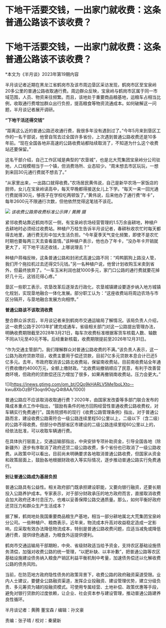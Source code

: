 # ​下地干活要交钱，一出家门就收费：这条普通公路该不该收费？

# ​下地干活要交钱，一出家门就收费：这条普通公路该不该收费？

*本文为《半月谈》2023年第19期内容

半月谈记者近期在黑龙江省鹤岗市及该市周边垦区采访发现，鹤岗市区至宝泉岭20多公里的普通公路收取通行费。周边群众反映，宝泉岭与鹤岗市区属于同一市域范围，人员、物资来往频繁。而且，该地处于重要商品粮基地，运粮车占相当比例，收取通行费增加群众出行负担，提高粮食等物资流通成本。如何破解这一问题，半月谈记者展开调研。

**“下地干活还得交钱”**

“距离这么近的普通公路还收通行费，我很多年没有遇到过了。”今年5月来到垦区工作的一名干部说，他曾自驾去过全国许多省份，上次遇到普通公路收费还是10多年前。“现在全国各地非高速的公路收费站都陆续取消了，不知道为什么这个收费站还要保留。”

这名干部介绍，自己工作区域是典型的“农垦城”，也是北大荒集团宝泉岭分公司驻地，人口规模相当于一个镇，但消费场所、业态较少。“周末想去市区玩玩，一想到来回30元通行费就不想去了。”

“从家里出来，一出路口就得收费。”农场居民黄伟说，自己是新华农场一家饭店的厨师，女儿在宝泉岭读高中，每天早晚都得接送女儿上下学。“每天一来一回光通行费就得30元，够孩子在学校吃两顿饭了。”黄伟说，后来他办了通行费“年卡”，每年2600元不限通行次数，但他依然觉得这笔钱不该花。

![](https://inews.gtimg.com/om_bt/OfoWAyP44ZpQ5fGFfCDzsbGbzPKdOHjTKS0T7ZPWstrIgAA/1000)
_该收费公路旁收费标准公示牌 / 黄腾 摄_

紧邻收费站靠近鹤岗市区一侧，有宝泉岭农场经营管理的1.5万余亩耕地，种植户去耕地时必须经过收费站。种植户万桂生告诉半月谈记者，春耕秋收农忙时每天都得去地里，通行费无形中加大生活负担。“今年夏季天气变化频繁，即使不是农忙时期也要每两三天去查看苗情。”该种植户表示，他也办了年卡，“没办年卡开销就更大了，可下地干活还收钱，上哪说理去？”

种植户蒋梅反映，这条普通公路和封闭式高速公路不同：“鸡鸭鹅狗上路没人管，我们开个拖拉机过去还得交5元钱。”另一名种植户说，他曾计划收购玉米卖到省外，但最终放弃了。“一车玉米利润也就1000多元，家门口公路的通行费就要花掉好几十元，这钱花得心疼。”

垦区一些职工表示，农垦改革后逐渐去行政化，农垦城镇建设要逐步纳入地方城镇化规划，实现垦地融合一体化发展。部分职工认为：“这座收费站将周边农场与市区分隔开，与垦地融合发展方向相悖。”

**普通公路该不该取消收费**

整合群众诉求后，半月谈记者来到鹤岗市交通运输局了解情况。该局负责人介绍，这一收费公路于2013年扩建完成通车，省级相关部门对这一公路提出管理办法，明确收费期限截至2028年3月21日，每车次收费标准根据客货车核载人数、轴数不同从1元至40元不等。后经重新核载，收费期限提前至2026年12月31日。

“作为交通主管部门，我们理解群众对普通公路收费的不满。”该负责人表示，这一公路为政府贷款项目，收费主要用于偿还贷款，目前7亿多元贷款本息合计已还5亿多元。去年，市政府取消该公路北收费站，保留南收费站，目前南收费站全年通行费收缴约4000万元，全额上缴财政。“北收费站撤销顺应了民意，有利于改善营商环境，但政府的贷款偿还压力增加了很多，如果再撤销南收费站，压力会更大。”

![](https://inews.gtimg.com/om_bt/OQo9kHARLV5Me1boLXto--
kwu8XbOzBFf3oqn9OqyQ4t8AA/1000)

普通公路应不应该取消收取通行费？2020年，由国家发改委等多部门联合发布的降成本重点工作中指出，“鼓励有条件的地方回购经营性普通收费公路收费权，对车辆实行免费通行”。国务院颁布的现行《收费公路管理条例》指出，对于普通公路而言，建设收费公路需符合一级公路连续里程50公里以上，二级以下（含二级）的公路不得收费。但部分中西部省区市建设的二级公路连续里程60公里以上的，经依法批准，可以收取车辆通行费。

在具体执行层面上，交通运输部指出，中央安排专项补助资金，引导全国各地（除新疆外）逐步有序取消了政府还贷二级公路收费，多个省份也已取消了一级公路收费。从政策中可以看出，目前尚未明确要求各地取消普通公路收费，但国家从资金和政策层面上，鼓励各地根据财政收入等实际情况，逐步推动普通公路实行免费通行。

**别让普通公路成为基层负担**

普通公路具有公益性。相关政府部门既承担建设职能，又要向银行融资，还要长期投入公路养护成本。专家表示，对于部分财政承压的地方政府而言，直接取消收费会加大政府还本付息压力，也难以妥善保障公路交通质量。那么，如何平衡好政府还贷压力和群众生产生活成本？

据了解，鹤岗地处我国重要商品粮生产基地，相当一部分耕地属北大荒集团宝泉岭分公司。一些种植户、粮商表示，近年来，物流成本升高对收益稳定造成一定影响，应采取有效办法降低物流成本，特别是普通公路收费问题，应适当减免或降低通行费，提供绿色通道，为粮食外运提供便利。

鹤岗市交通运输局干部期盼，中央、省级财政适当给予资金，支持农区基础设施债务清偿，加强对收费公路的统一管理，“以肥补缺、以丰补歉”，把普通公路等农区基础设施建设债务纳入粮食产销区利益平衡机制中考量，加速债务偿还以化解收费公路的债务风险。

当前，在防范地方政府隐性债务的政策背景下，收费公路的政府融资渠道受限。业内人士建议，要健全公路融资渠道，发挥企业投融资、建设管理优势，建立分级负责、多元筹资为辅的投融资模式。可使用专属经营、土地补偿、政策优惠等手段，避免对银行贷款的过度依赖，让企业、社会资本参与建设管理，推动普通公路建养良性循环。

半月谈记者：黄腾 董宝森 / 编辑：孙文豪

责编：张子晴 / 校对：秦黛新


